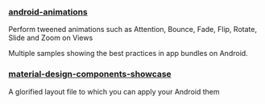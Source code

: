 ### [android-animations](https://github.com/gayanvoice/android-animations)

Perform tweened animations such as Attention, Bounce, Fade, Flip, Rotate, Slide and Zoom on Views



Multiple samples showing the best practices in app bundles on Android.

### [material-design-components-showcase](https://github.com/ataulm/material-design-components-showcase)

A glorified layout file to which you can apply your Android them

